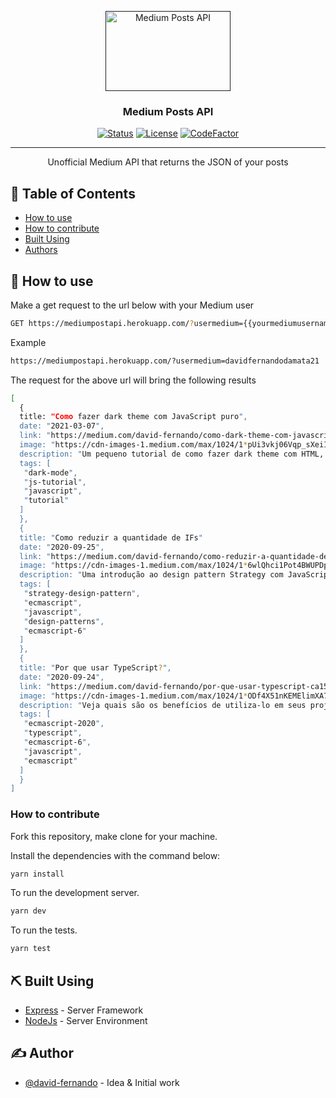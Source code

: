 <p align="center">
  <a href="" rel="noopener">
 <img width=200px height=128px src="https://images2.imgbox.com/a8/bb/ISkyh3WP_o.png" alt="Medium Posts API"></a>
</p>

<h3 align="center">Medium Posts API</h3>

<div align="center">

[![Status](https://img.shields.io/badge/status-active-success.svg)]() [![License](https://img.shields.io/badge/license-MIT-blue.svg)](/LICENSE) [![CodeFactor](https://www.codefactor.io/repository/github/david-fernando/medium-posts-api/badge)](https://www.codefactor.io/repository/github/david-fernando/medium-posts-api)

</div>

---

<p align="center"> Unofficial Medium API that returns the JSON of your posts
    <br> 
</p>

## 📝 Table of Contents

- [How to use](#how_to_use)
- [How to contribute](#how_to_contribute)
- [Built Using](#built_using)
- [Authors](#authors)


## 🏁 <span id="how_to_use">How to use </span>

Make a get request to the url below with your Medium user

```bash
GET https://mediumpostapi.herokuapp.com/?usermedium={{yourmediumusername}}
```

Example

```bash
https://mediumpostapi.herokuapp.com/?usermedium=davidfernandodamata21
```
The request for the above url will bring the following results

```bash
[
  {	
  title: "Como fazer dark theme com JavaScript puro",
  date: "2021-03-07",
  link: "https://medium.com/david-fernando/como-dark-theme-com-javascript-puro-fc277377447c?source=rss-e1120fb0abef------2",
  image: "https://cdn-images-1.medium.com/max/1024/1*pUi3vkj06Vqp_sXeiI-UbQ.jpeg",
  description: "Um pequeno tutorial de como fazer dark theme com HTML, CSS e JavaScript puro.",
  tags: [
   "dark-mode",
   "js-tutorial",
   "javascript",
   "tutorial"
  ]
  },
  {	
  title: "Como reduzir a quantidade de IFs"
  date: "2020-09-25",
  link: "https://medium.com/david-fernando/como-reduzir-a-quantidade-de-ifs-4484fc728397?source=rss-e1120fb0abef------2",
  image: "https://cdn-images-1.medium.com/max/1024/1*6wlQhci1Pot4BWUPDpHbfw.jpeg",
  description: "Uma introdução ao design pattern Strategy com JavaScript",
  tags: [
   "strategy-design-pattern",
   "ecmascript",
   "javascript",
   "design-patterns",
   "ecmascript-6"
  ]
  },
  {
  title: "Por que usar TypeScript?",
  date: "2020-09-24",
  link: "https://medium.com/david-fernando/por-que-usar-typescript-ca15607eed33?source=rss-e1120fb0abef------2",
  image: "https://cdn-images-1.medium.com/max/1024/1*ODf4X51nKEMElimXA706gQ.jpeg",
  description: "Veja quais são os benefícios de utiliza-lo em seus projetos",
  tags: [
   "ecmascript-2020",
   "typescript",
   "ecmascript-6",
   "javascript",
   "ecmascript"
  ]
  }
]
```

### <span id="how_to_contribute">How to contribute</span>

 Fork this repository, make clone for your machine.

 Install the dependencies with the command below:

 ```bash
 yarn install
 ```

To run the development server.

```bash
yarn dev
```
To run the tests.

```bash
yarn test
```

## ⛏️ <span id="built_using">Built Using</span>

- [Express](https://expressjs.com/) - Server Framework
- [NodeJs](https://nodejs.org/en/) - Server Environment

## ✍️ <span id="authors">Author</span>

- [@david-fernando](https://github.com/david-fernando) - Idea & Initial work
